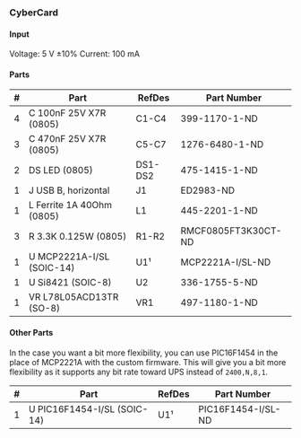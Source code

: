 ### CyberCard ###


#### Input ####

Voltage: 5 V ±10%
Current: 100 mA


#### Parts ####

|  # | Part                                      | RefDes  | Part Number         |
|---:|-------------------------------------------|---------|---------------------|
|  4 | C 100nF 25V X7R (0805)                    | C1-C4   | 399-1170-1-ND       |
|  3 | C 470nF 25V X7R (0805)                    | C5-C7   | 1276-6480-1-ND      |
|  2 | DS LED (0805)                             | DS1-DS2 | 475-1415-1-ND       |
|  1 | J USB B, horizontal                       | J1      | ED2983-ND           |
|  1 | L Ferrite 1A 40Ohm (0805)                 | L1      | 445-2201-1-ND       |
|  3 | R 3.3K 0.125W (0805)                      | R1-R2   | RMCF0805FT3K30CT-ND |
|  1 | U MCP2221A-I/SL (SOIC-14)                 | U1¹     | MCP2221A-I/SL-ND    |
|  1 | U Si8421 (SOIC-8)                         | U2      | 336-1755-5-ND       |
|  1 | VR L78L05ACD13TR (SO-8)                   | VR1     | 497-1180-1-ND       |


#### Other Parts ####

In the case you want a bit more flexibility, you can use PIC16F1454 in the place
of MCP2221A with the custom firmware. This will give you a bit more flexibility
as it supports any bit rate toward UPS instead of `2400,N,8,1`.

|  # | Part                                      | RefDes  | Part Number         |
|---:|-------------------------------------------|---------|---------------------|
|  1 | U PIC16F1454-I/SL (SOIC-14)               | U1¹     | PIC16F1454-I/SL-ND  |
